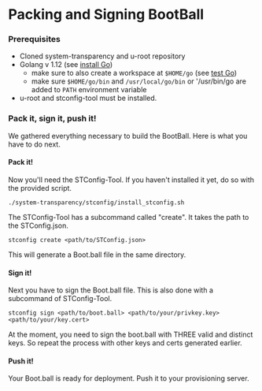 # Packing and Signing BootBall

### Prerequisites

* Cloned system-transparency and u-root repository
* Golang v 1.12 \(see [install Go](https://golang.org/doc/install#install)\)
  * make sure to also create a workspace at `$HOME/go` \(see [test Go](https://golang.org/doc/install#testing)\)
  * make sure `$HOME/go/bin` and `/usr/local/go/bin` or '/usr/bin/go are added to `PATH` environment variable
* u-root and stconfig-tool must be installed.

### Pack it, sign it, push it!

We gathered everything necessary to build the BootBall. Here is what you have to do next.

#### Pack it!

Now you'll need the STConfig-Tool. If you haven't installed it yet, do so with the provided script.

```text
./system-transparency/stconfig/install_stconfig.sh
```

The STConfig-Tool has a subcommand called "create". It takes the path to the STConfig.json.

```text
stconfig create <path/to/STConfig.json>
```

This will generate a Boot.ball file in the same directory.

#### Sign it!

Next you have to sign the Boot.ball file. This is also done with a subcommand of STConfig-Tool.

```text
stconfig sign <path/to/boot.ball> <path/to/your/privkey.key> <path/to/your/key.cert>
```

At the moment, you need to sign the boot.ball with THREE valid and distinct keys. So repeat the process with other keys and certs generated earlier.

#### Push it!

Your Boot.ball is ready for deployment. Push it to your provisioning server.

